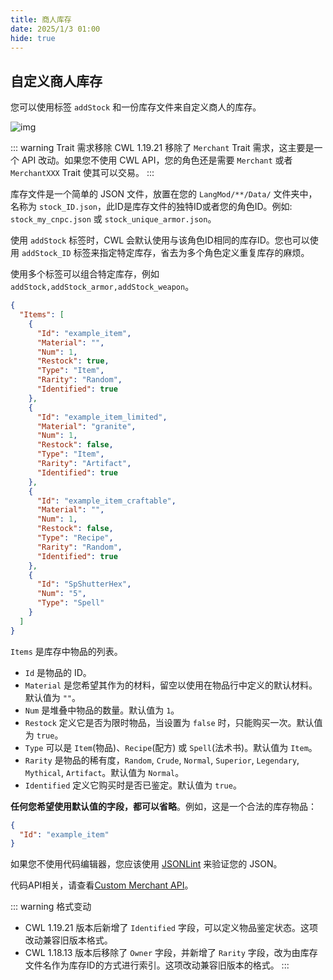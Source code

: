 ```yaml
---
title: 商人库存
date: 2025/1/3 01:00
hide: true
---
```


## 自定义商人库存

您可以使用标签 `addStock` 和一份库存文件来自定义商人的库存。

![img](https://i.postimg.cc/59gzM54K/image.png)

::: warning Trait 需求移除
CWL 1.19.21 移除了 `Merchant` Trait 需求，这主要是一个 API 改动。如果您不使用 CWL API，您的角色还是需要 `Merchant` 或者 `MerchantXXX` Trait 使其可以交易。
:::

库存文件是一个简单的 JSON 文件，放置在您的 `LangMod/**/Data/` 文件夹中，名称为 `stock_ID.json`，此ID是库存文件的独特ID或者您的角色ID。例如: `stock_my_cnpc.json` 或 `stock_unique_armor.json`。

使用 `addStock` 标签时，CWL 会默认使用与该角色ID相同的库存ID。您也可以使用 `addStock_ID` 标签来指定特定库存，省去为多个角色定义重复库存的麻烦。

使用多个标签可以组合特定库存，例如 `addStock,addStock_armor,addStock_weapon`。

```json
{
  "Items": [
    {
      "Id": "example_item",
      "Material": "",
      "Num": 1,
      "Restock": true,
      "Type": "Item",
      "Rarity": "Random",
      "Identified": true
    },
    {
      "Id": "example_item_limited",
      "Material": "granite",
      "Num": 1,
      "Restock": false,
      "Type": "Item",
      "Rarity": "Artifact",
      "Identified": true
    },
    {
      "Id": "example_item_craftable",
      "Material": "",
      "Num": 1,
      "Restock": false,
      "Type": "Recipe",
      "Rarity": "Random",
      "Identified": true
    },
    {
      "Id": "SpShutterHex",
      "Num": "5",
      "Type": "Spell"
    }
  ]
}
```

`Items` 是库存中物品的列表。

+ `Id` 是物品的 ID。
+ `Material` 是您希望其作为的材料，留空以使用在物品行中定义的默认材料。默认值为 `""`。
+ `Num` 是堆叠中物品的数量。默认值为 `1`。
+ `Restock` 定义它是否为限时物品，当设置为 `false` 时，只能购买一次。默认值为 `true`。
+ `Type` 可以是 `Item`(物品)、`Recipe`(配方) 或 `Spell`(法术书)。默认值为 `Item`。
+ `Rarity` 是物品的稀有度，`Random`, `Crude`, `Normal`, `Superior`, `Legendary`, `Mythical`, `Artifact`。默认值为 `Normal`。
+ `Identified` 定义它购买时是否已鉴定。默认值为 `true`。

**任何您希望使用默认值的字段，都可以省略**。例如，这是一个合法的库存物品：
```json
{
  "Id": "example_item"
}
```

如果您不使用代码编辑器，您应该使用 [JSONLint](https://jsonlint.com/) 来验证您的 JSON。  

代码API相关，请查看[Custom Merchant API](../API/Custom/merchant)。  

::: warning 格式变动
+ CWL 1.19.21 版本后新增了 `Identified` 字段，可以定义物品鉴定状态。这项改动兼容旧版本格式。
+ CWL 1.18.13 版本后移除了 `Owner` 字段，并新增了 `Rarity` 字段，改为由库存文件名作为库存ID的方式进行索引。这项改动兼容旧版本的格式。
:::